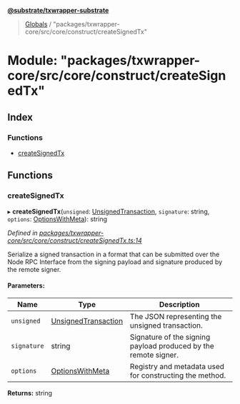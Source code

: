 **[@substrate/txwrapper-substrate](../README.md)**

> [Globals](../globals.md) / "packages/txwrapper-core/src/core/construct/createSignedTx"

# Module: "packages/txwrapper-core/src/core/construct/createSignedTx"

## Index

### Functions

* [createSignedTx](_packages_txwrapper_core_src_core_construct_createsignedtx_.md#createsignedtx)

## Functions

### createSignedTx

▸ **createSignedTx**(`unsigned`: [UnsignedTransaction](../interfaces/_packages_txwrapper_core_src_types_method_.unsignedtransaction.md), `signature`: string, `options`: [OptionsWithMeta](../interfaces/_packages_txwrapper_core_src_types_method_.optionswithmeta.md)): string

*Defined in [packages/txwrapper-core/src/core/construct/createSignedTx.ts:14](https://github.com/paritytech/txwrapper-core/blob/79cbc99/packages/txwrapper-core/src/core/construct/createSignedTx.ts#L14)*

Serialize a signed transaction in a format that can be submitted over the
Node RPC Interface from the signing payload and signature produced by the
remote signer.

#### Parameters:

Name | Type | Description |
------ | ------ | ------ |
`unsigned` | [UnsignedTransaction](../interfaces/_packages_txwrapper_core_src_types_method_.unsignedtransaction.md) | The JSON representing the unsigned transaction. |
`signature` | string | Signature of the signing payload produced by the remote signer. |
`options` | [OptionsWithMeta](../interfaces/_packages_txwrapper_core_src_types_method_.optionswithmeta.md) | Registry and metadata used for constructing the method.  |

**Returns:** string
